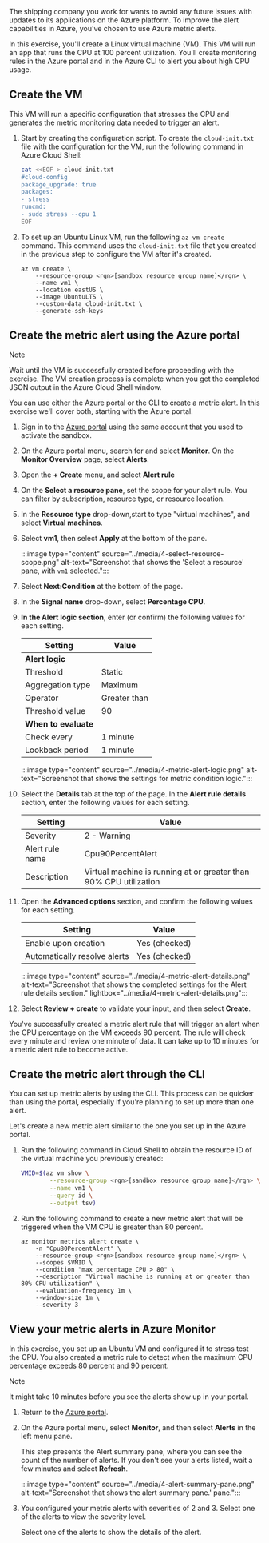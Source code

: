 The shipping company you work for wants to avoid any future issues with updates to its applications on the Azure platform. To improve the alert capabilities in Azure, you've chosen to use Azure metric alerts.

In this exercise, you'll create a Linux virtual machine (VM). This VM will run an app that runs the CPU at 100 percent utilization. You'll create monitoring rules in the Azure portal and in the Azure CLI to alert you about high CPU usage.

## Create the VM

This VM will run a specific configuration that stresses the CPU and generates the metric monitoring data needed to trigger an alert.

1. Start by creating the configuration script. To create the `cloud-init.txt` file with the configuration for the VM, run the following command in Azure Cloud Shell:

    ```bash
    cat <<EOF > cloud-init.txt
    #cloud-config
    package_upgrade: true
    packages:
    - stress
    runcmd:
    - sudo stress --cpu 1
    EOF
    ```

1. To set up an Ubuntu Linux VM, run the following `az vm create` command. This command uses the `cloud-init.txt` file that you created in the previous step to configure the VM after it's created.

    ```azurecli
    az vm create \
        --resource-group <rgn>[sandbox resource group name]</rgn> \
        --name vm1 \
        --location eastUS \
        --image UbuntuLTS \
        --custom-data cloud-init.txt \
        --generate-ssh-keys
    ```

## Create the metric alert using the Azure portal

> [!NOTE]
> Wait until the VM is successfully created before proceeding with the exercise. The VM creation process is complete when you get the completed JSON output in the Azure Cloud Shell window.

You can use either the Azure portal or the CLI to create a metric alert. In this exercise we'll cover both, starting with the Azure portal.

1. Sign in to the [Azure portal](https://portal.azure.com/learn.docs.microsoft.com?azure-portal=true) using the same account that you used to activate the sandbox.

1. On the Azure portal menu, search for and select **Monitor**. On the **Monitor Overview** page, select **Alerts**.

1. Open the **+ Create** menu, and select **Alert rule**
1. On the **Select a resource pane**, set the scope for your alert rule. You can filter by subscription, resource type, or resource location.
1. In the **Resource type** drop-down,start to type "virtual machines", and select **Virtual machines**.
1. Select **vm1**, then select **Apply** at the bottom of the pane.

    :::image type="content" source="../media/4-select-resource-scope.png" alt-text="Screenshot that shows the 'Select a resource' pane, with `vm1` selected.":::

1. Select **Next:Condition** at the bottom of the page.
1. In the **Signal name** drop-down, select **Percentage CPU**.
1. **In the Alert logic section**, enter (or confirm) the following values for each setting.

    | Setting | Value |
    |---------|---------|
    | **Alert logic** |
    | Threshold | Static |
    | Aggregation type | Maximum |
    | Operator | Greater than |
    | Threshold value | 90 |
    | **When to evaluate** |
    | Check every | 1 minute |
    | Lookback period | 1 minute |

    :::image type="content" source="../media/4-metric-alert-logic.png" alt-text="Screenshot that shows the settings for metric condition logic.":::

1. Select the **Details** tab at the top of the page. In the **Alert rule details** section, enter the following values for each setting.

    | Setting | Value |
    |---------|---------|
    | Severity | 2 - Warning |
    | Alert rule name | Cpu90PercentAlert |
    | Description | Virtual machine is running at or greater than 90% CPU utilization |

1. Open the **Advanced options** section, and confirm the following values for each setting.

    | Setting | Value |
    |---------|---------|
    | Enable upon creation | Yes (checked) |
    | Automatically resolve alerts | Yes (checked) |

    :::image type="content" source="../media/4-metric-alert-details.png" alt-text="Screenshot that shows the completed settings for the Alert rule details section." lightbox="../media/4-metric-alert-details.png":::

1. Select **Review + create** to validate your input, and then select **Create**.

You've successfully created a metric alert rule that will trigger an alert when the CPU percentage on the VM exceeds 90 percent. The rule will check every minute and review one minute of data. It can take up to 10 minutes for a metric alert rule to become active.

## Create the metric alert through the CLI

You can set up metric alerts by using the CLI. This process can be quicker than using the portal, especially if you're planning to set up more than one alert.

Let's create a new metric alert similar to the one you set up in the Azure portal.

1. Run the following command in Cloud Shell to obtain the resource ID of the virtual machine you previously created:

    ```bash
    VMID=$(az vm show \
            --resource-group <rgn>[sandbox resource group name]</rgn> \
            --name vm1 \
            --query id \
            --output tsv)
    ```

1. Run the following command to create a new metric alert that will be triggered when the VM CPU is greater than 80 percent.

    ```azurecli
    az monitor metrics alert create \
        -n "Cpu80PercentAlert" \
        --resource-group <rgn>[sandbox resource group name]</rgn> \
        --scopes $VMID \
        --condition "max percentage CPU > 80" \
        --description "Virtual machine is running at or greater than 80% CPU utilization" \
        --evaluation-frequency 1m \
        --window-size 1m \
        --severity 3
    ```

## View your metric alerts in Azure Monitor

In this exercise, you set up an Ubuntu VM and configured it to stress test the CPU. You also created a metric rule to detect when the maximum CPU percentage exceeds 80 percent and 90 percent.

> [!NOTE]
> It might take 10 minutes before you see the alerts show up in your portal.

1. Return to the [Azure portal](https://portal.azure.com/learn.docs.microsoft.com?azure-portal=true).

1. On the Azure portal menu, select **Monitor**, and then select **Alerts** in the left menu pane.

   This step presents the Alert summary pane, where you can see the count of the number of alerts. If you don't see your alerts listed, wait a few minutes and select **Refresh**.

   :::image type="content" source="../media/4-alert-summary-pane.png" alt-text="Screenshot that shows the alert summary pane.' pane.":::

1. You configured your metric alerts with severities of 2 and 3. Select one of the alerts to view the severity level.

   Select one of the alerts to show the details of the alert.
